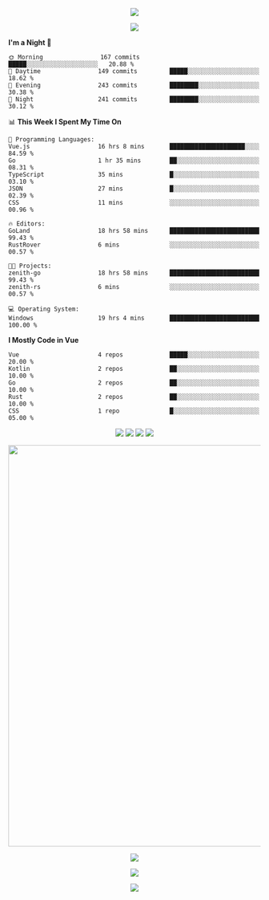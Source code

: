 <!-- https://github.com/kyechan99/capsule-render -->
<p align="center">
<img src="https://capsule-render.vercel.app/api?type=waving&color=timeGradient&height=300&&section=header&text=HELLO%20THERE!&fontSize=90&fontAlign=50&fontAlignY=30&desc=I%20am%20KinLeoapple!&descAlign=50&descSize=30&descAlignY=60&animation=twinkling" />
</p>

<!-- https://github.com/DenverCoder1/readme-typing-svg -->
<p align="center">
<img src="https://readme-typing-svg.demolab.com?font=Orbitron&size=25&pause=1000&center=true&vCenter=true&random=false&width=600&lines=I+am+super+obsessed+with+programming!;Well+...+Maybe+not+..." />
</p>

<!-- https://github.com/anmol098/waka-readme-stats -->
<!--START_SECTION:waka-->
**I'm a Night 🦉** 

```text
🌞 Morning                167 commits         █████░░░░░░░░░░░░░░░░░░░░   20.88 % 
🌆 Daytime                149 commits         █████░░░░░░░░░░░░░░░░░░░░   18.62 % 
🌃 Evening                243 commits         ████████░░░░░░░░░░░░░░░░░   30.38 % 
🌙 Night                  241 commits         ████████░░░░░░░░░░░░░░░░░   30.12 % 
```


📊 **This Week I Spent My Time On** 

```text
💬 Programming Languages: 
Vue.js                   16 hrs 8 mins       █████████████████████░░░░   84.59 % 
Go                       1 hr 35 mins        ██░░░░░░░░░░░░░░░░░░░░░░░   08.31 % 
TypeScript               35 mins             █░░░░░░░░░░░░░░░░░░░░░░░░   03.10 % 
JSON                     27 mins             █░░░░░░░░░░░░░░░░░░░░░░░░   02.39 % 
CSS                      11 mins             ░░░░░░░░░░░░░░░░░░░░░░░░░   00.96 % 

🔥 Editors: 
GoLand                   18 hrs 58 mins      █████████████████████████   99.43 % 
RustRover                6 mins              ░░░░░░░░░░░░░░░░░░░░░░░░░   00.57 % 

🐱‍💻 Projects: 
zenith-go                18 hrs 58 mins      █████████████████████████   99.43 % 
zenith-rs                6 mins              ░░░░░░░░░░░░░░░░░░░░░░░░░   00.57 % 

💻 Operating System: 
Windows                  19 hrs 4 mins       █████████████████████████   100.00 % 
```

**I Mostly Code in Vue** 

```text
Vue                      4 repos             █████░░░░░░░░░░░░░░░░░░░░   20.00 % 
Kotlin                   2 repos             ██░░░░░░░░░░░░░░░░░░░░░░░   10.00 % 
Go                       2 repos             ██░░░░░░░░░░░░░░░░░░░░░░░   10.00 % 
Rust                     2 repos             ██░░░░░░░░░░░░░░░░░░░░░░░   10.00 % 
CSS                      1 repo              █░░░░░░░░░░░░░░░░░░░░░░░░   05.00 % 
```




<!--END_SECTION:waka-->

<!-- https://github.com/badges/shields -->
<p align="center">
<a href="https://github.com/KinLeoapple"><img src="https://img.shields.io/badge/GitHub-KinLeoapple-blue?logo=github" /></a>
<a href="https://space.bilibili.com/77531961"><img src="https://img.shields.io/badge/哔哩哔哩-巷陌雨季-pink?logo=bilibili" /></a>
<img src="https://img.shields.io/badge/QQ-996711203-green?logo=tencentqq" />
<!-- https://github.com/antonkomarev/github-profile-views-counter -->
<img src="https://komarev.com/ghpvc/?username=KinLeoapple&abbreviated=true&color=yellow" />
</p>

<!-- https://github.com/Ashutosh00710/github-readme-activity-graph -->
<p align="center">
  <img width="800" src="https://github-readme-activity-graph.vercel.app/graph?username=Kinleoapple&theme=github-compact&hide_border=true&area=true" />
</p>

<p align="center">
<img align="center" src="https://github-readme-stats.vercel.app/api/top-langs/?username=Kinleoapple&theme=transparent&hide_border=true&layout=donut-vertical&langs_count=6" />
</p>

<p align="center">
  <a href="https://skillicons.dev">
    <img src="https://skillicons.dev/icons?i=electron,flutter,go,html,java,js,kotlin,ktor,mongodb,py,react,vue,spring,sqlite,mysql" />
  </a>
</p>

<!-- https://github.com/kyechan99/capsule-render -->
<p align="center">
<img src="https://capsule-render.vercel.app/api?type=waving&color=timeGradient&height=300&&section=footer&text=THE%20END!&fontSize=90&fontAlign=50&fontAlignY=70&desc=Enjoy%20your%20journey%20of%20coding!&descAlign=50&descSize=30&descAlignY=40&animation=twinkling" />
</p>
